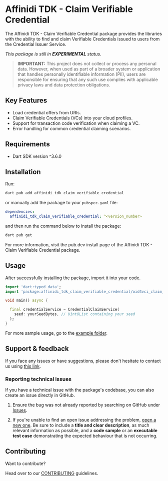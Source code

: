 # Affinidi TDK - Claim Verifiable Credential

The Affinidi TDK - Claim Verifiable Credential package provides the libraries with the ability to find and claim Verifiable Credentials issued to users from the Credential Issuer Service.

*This package is still in **EXPERIMENTAL** status.* 

> **IMPORTANT:**
> This project does not collect or process any personal data. However, when used as part of a broader system or application that handles personally identifiable information (PII), users are responsible for ensuring that any such use complies with applicable privacy laws and data protection obligations.

## Key Features

- Load credential offers from URIs.
- Claim Verifiable Credentials (VCs) into your cloud profiles.
- Support for transaction code verification when claiming a VC.
- Error handling for common credential claiming scenarios.

## Requirements

- Dart SDK version ^3.6.0

## Installation

Run:

```bash
dart pub add affinidi_tdk_claim_verifiable_credential
```

or manually add the package to your `pubspec.yaml` file:

```yaml
dependencies:
  affinidi_tdk_claim_verifiable_credential: ^<version_number>
```

and then run the command below to install the package:

```bash
dart pub get
```

For more information, visit the pub.dev install page of the Affinidi TDK - Claim Verifiable Credential package.

## Usage

After successfully installing the package, import it into your code.

```dart
import 'dart:typed_data';
import 'package:affinidi_tdk_claim_verifiable_credential/oid4vci_claim_verifiable_credential.dart';

void main() async {

  final credentialService = CredentialClaimService(
    seed: yourSeedBytes, // Uint8List containing your seed
  );
}
```

For more sample usage, go to the [example folder](https://github.com/affinidi/affinidi-tdk/tree/main/libs/dart/claim_verifiable_credential/example).


## Support & feedback

If you face any issues or have suggestions, please don't hesitate to contact us using [this link](https://share.hsforms.com/1i-4HKZRXSsmENzXtPdIG4g8oa2v).

### Reporting technical issues

If you have a technical issue with the package's codebase, you can also create an issue directly in GitHub.

1. Ensure the bug was not already reported by searching on GitHub under
   [Issues](https://github.com/affinidi/affinidi-tdk/issues).

2. If you're unable to find an open issue addressing the problem,
   [open a new one](https://github.com/affinidi/affinidi-tdk/issues/new).
   Be sure to include a **title and clear description**, as much relevant information as possible,
   and a **code sample** or an **executable test case** demonstrating the expected behaviour that is not occurring.

## Contributing

Want to contribute?

Head over to our [CONTRIBUTING](https://github.com/affinidi/affinidi-tdk/blob/main/CONTRIBUTING.md) guidelines.

